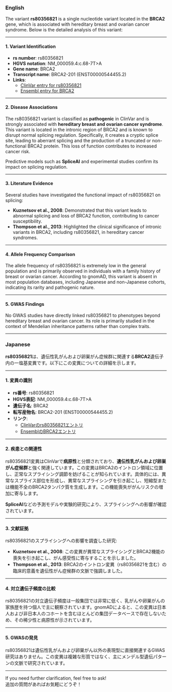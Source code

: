 ### English

The variant **rs80356821** is a single nucleotide variant located in the **BRCA2** gene, which is associated with hereditary breast and ovarian cancer syndrome. Below is the detailed analysis of this variant:

---

#### 1. Variant Identification
- **rs number**: rs80356821
- **HGVS notation**: NM_000059.4:c.68-7T>A
- **Gene name**: BRCA2
- **Transcript name**: BRCA2-201 (ENST00000544455.2)
- **Links**: 
  - [ClinVar entry for rs80356821](https://www.ncbi.nlm.nih.gov/clinvar/variation/51616/)
  - [Ensembl entry for BRCA2](https://www.ensembl.org/Homo_sapiens/Gene/Summary?g=BRCA2)

---

#### 2. Disease Associations
The rs80356821 variant is classified as **pathogenic** in ClinVar and is strongly associated with **hereditary breast and ovarian cancer syndrome**. This variant is located in the intronic region of BRCA2 and is known to disrupt normal splicing regulation. Specifically, it creates a cryptic splice site, leading to aberrant splicing and the production of a truncated or non-functional BRCA2 protein. This loss of function contributes to increased cancer risk.

Predictive models such as **SpliceAI** and experimental studies confirm its impact on splicing regulation.

---

#### 3. Literature Evidence
Several studies have investigated the functional impact of rs80356821 on splicing:
- **Kuznetsov et al., 2008**: Demonstrated that this variant leads to abnormal splicing and loss of BRCA2 function, contributing to cancer susceptibility.
- **Thompson et al., 2013**: Highlighted the clinical significance of intronic variants in BRCA2, including rs80356821, in hereditary cancer syndromes.

---

#### 4. Allele Frequency Comparison
The allele frequency of rs80356821 is extremely low in the general population and is primarily observed in individuals with a family history of breast or ovarian cancer. According to gnomAD, this variant is absent in most population databases, including Japanese and non-Japanese cohorts, indicating its rarity and pathogenic nature.

---

#### 5. GWAS Findings
No GWAS studies have directly linked rs80356821 to phenotypes beyond hereditary breast and ovarian cancer. Its role is primarily studied in the context of Mendelian inheritance patterns rather than complex traits.

---

### Japanese

**rs80356821**は、遺伝性乳がんおよび卵巣がん症候群に関連する**BRCA2**遺伝子内の一塩基変異です。以下にこの変異についての詳細を示します。

---

#### 1. 変異の識別
- **rs番号**: rs80356821
- **HGVS表記**: NM_000059.4:c.68-7T>A
- **遺伝子名**: BRCA2
- **転写産物名**: BRCA2-201 (ENST00000544455.2)
- **リンク**: 
  - [ClinVarのrs80356821エントリ](https://www.ncbi.nlm.nih.gov/clinvar/variation/51616/)
  - [EnsemblのBRCA2エントリ](https://www.ensembl.org/Homo_sapiens/Gene/Summary?g=BRCA2)

---

#### 2. 疾患との関連性
rs80356821変異はClinVarで**病原性**と分類されており、**遺伝性乳がんおよび卵巣がん症候群**と強く関連しています。この変異はBRCA2のイントロン領域に位置し、正常なスプライシング調節を妨げることが知られています。具体的には、異常なスプライス部位を形成し、異常なスプライシングを引き起こし、短縮型または機能不全のBRCA2タンパク質を生成します。この機能喪失ががんリスクの増加に寄与します。

**SpliceAI**などの予測モデルや実験的研究により、スプライシングへの影響が確認されています。

---

#### 3. 文献証拠
rs80356821のスプライシングへの影響を調査した研究:
- **Kuznetsov et al., 2008**: この変異が異常なスプライシングとBRCA2機能の喪失を引き起こし、がん感受性に寄与することを示しました。
- **Thompson et al., 2013**: BRCA2のイントロン変異（rs80356821を含む）の臨床的意義を遺伝性がん症候群の文脈で強調しました。

---

#### 4. 対立遺伝子頻度の比較
rs80356821の対立遺伝子頻度は一般集団では非常に低く、乳がんや卵巣がんの家族歴を持つ個人で主に観察されています。gnomADによると、この変異は日本人および非日本人のコホートを含むほとんどの集団データベースで存在しないため、その稀少性と病原性が示されています。

---

#### 5. GWASの発見
rs80356821は遺伝性乳がんおよび卵巣がん以外の表現型に直接関連するGWAS研究はありません。この変異は複雑な形質ではなく、主にメンデル型遺伝パターンの文脈で研究されています。

--- 

If you need further clarification, feel free to ask!  
追加の質問があればお気軽にどうぞ！